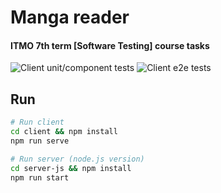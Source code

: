# Manga reader

#### ITMO 7th term [Software Testing] course tasks

![Client unit/component tests](https://github.com/doreshnikov/software-testing/workflows/Client%20unit/component%20testing%20CI/badge.svg?branch=main)
![Client e2e tests](https://github.com/doreshnikov/software-testing/workflows/Client%20e2e%20testing%20CI/badge.svg?branch=main)

## Run

```bash
# Run client
cd client && npm install
npm run serve

# Run server (node.js version)
cd server-js && npm install
npm run start
```